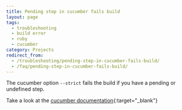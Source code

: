 ```yaml
---
title: Pending step in cucumber fails build
layout: page
tags:
  - troubleshooting
  - build error
  - ruby
  - cucumber
category: Projects
redirect_from:
  - /troubleshooting/pending-step-in-cucumber-fails-build/
  - /faq/pending-step-in-cucumber-fails-build/
---
```

The cucumber option `--strict` fails the build if you have a pending or undefined step.

Take a look at the [cucumber documentation](https://github.com/cucumber/cucumber/wiki/Step-Definitions){:target="_blank"}
